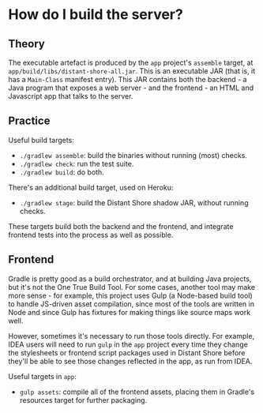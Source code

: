 # How do I build the server?

## Theory

The executable artefact is produced by the `app` project's `assemble` target, at `app/build/libs/distant-shore-all.jar`. This is an executable JAR (that is, it has a `Main-Class` manifest entry). This JAR contains both the backend - a Java program that exposes a web server - and the frontend - an HTML and Javascript app that talks to the server.

## Practice

Useful build targets:

* `./gradlew assemble`: build the binaries without running (most) checks.
* `./gradlew check`: run the test suite.
* `./gradlew build`: do both.

There's an additional build target, used on Heroku:

* `./gradlew stage`: build the Distant Shore shadow JAR, without running checks.

These targets build both the backend and the frontend, and integrate frontend tests into the process as well as possible.

## Frontend

Gradle is pretty good as a build orchestrator, and at building Java projects, but it's not the One True Build Tool. For some cases, another tool may make more sense - for example, this project uses Gulp (a Node-based build tool) to handle JS-driven asset compilation, since most of the tools are written in Node and since Gulp has fixtures for making things like source maps work well.

However, sometimes it's necessary to run those tools directly. For example, IDEA users will need to run `gulp` in the `app` project every time they change the stylesheets or frontend script packages used in Distant Shore before they'll be able to see those changes reflected in the app, as run from IDEA.

Useful targets in `app`:

* `gulp assets`: compile all of the frontend assets, placing them in Gradle's resources target for further packaging.
